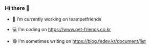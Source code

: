 ### Hi there 👋


- 🔭 I’m currently working on teampetfriends

- 💻 I’m coding on https://www.pet-friends.co.kr

- 😄 I’m sometimes writing on https://blog.fedev.kr/document/list

<!--
**CreatiCoding/CreatiCoding** is a ✨ _special_ ✨ repository because its `README.md` (this file) appears on your GitHub profile.

Here are some ideas to get you started:

- 🔭 I’m currently working on ...
- 🌱 I’m currently learning ...
- 👯 I’m looking to collaborate on ...
- 🤔 I’m looking for help with ...
- 💬 Ask me about ...
- 📫 How to reach me: ...
- 😄 Pronouns: ...
- ⚡ Fun fact: ...
-->
